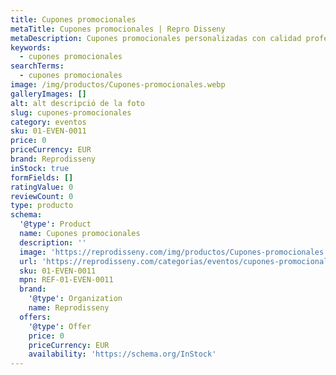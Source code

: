 ```yaml
---
title: Cupones promocionales
metaTitle: Cupones promocionales | Repro Disseny
metaDescription: Cupones promocionales personalizadas con calidad profesional en Cataluña.
keywords:
  - cupones promocionales
searchTerms:
  - cupones promocionales
image: /img/productos/Cupones-promocionales.webp
galleryImages: []
alt: alt descripció de la foto
slug: cupones-promocionales
category: eventos
sku: 01-EVEN-0011
price: 0
priceCurrency: EUR
brand: Reprodisseny
inStock: true
formFields: []
ratingValue: 0
reviewCount: 0
type: producto
schema:
  '@type': Product
  name: Cupones promocionales
  description: ''
  image: 'https://reprodisseny.com/img/productos/Cupones-promocionales.webp'
  url: 'https://reprodisseny.com/categorias/eventos/cupones-promocionales'
  sku: 01-EVEN-0011
  mpn: REF-01-EVEN-0011
  brand:
    '@type': Organization
    name: Reprodisseny
  offers:
    '@type': Offer
    price: 0
    priceCurrency: EUR
    availability: 'https://schema.org/InStock'
---
```


